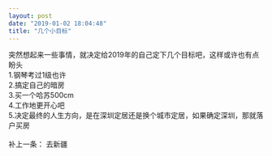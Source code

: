 ```yaml
---
layout: post
date: "2019-01-02 18:04:48"
title: "几个小目标"
---
```



突然想起来一些事情，就决定给2019年的自己定下几个目标吧，这样或许也有点盼头  
1.钢琴考过1级也许  
2.搞定自己的暗房  
3.买一个哈苏500cm  
4.工作地更开心吧  
5.决定最终的人生方向，是在深圳定居还是换个城市定居，如果确定深圳，那就落户买房  
<br>
补上一条： 去新疆